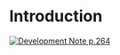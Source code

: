 # Introduction

[![Development Note p.264](https://img.youtube.com/vi/7T_igKFQTSc/0.jpg)](https://www.youtube.com/watch?v=7T_igKFQTSc)
